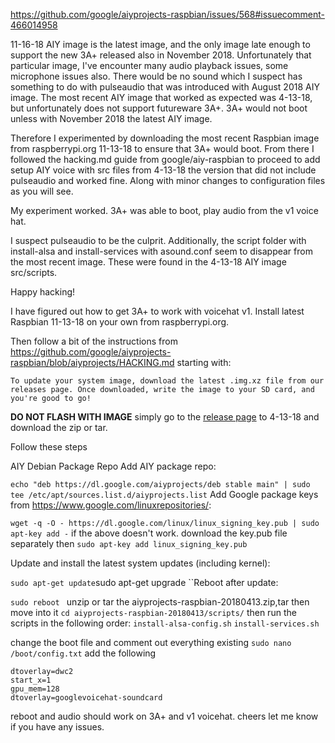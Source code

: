 https://github.com/google/aiyprojects-raspbian/issues/568#issuecomment-466014958

11-16-18 AIY image is the latest image, and the only image late enough to support the new 3A+ released also in November 2018. Unfortunately that particular image, I've encounter many audio playback issues, some microphone issues also. There would be no sound which I suspect has something to do with pulseaudio that was introduced with August 2018 AIY image. The most recent AIY image that worked as expected was 4-13-18, but unfortunately does not support futureware 3A+. 3A+ would not boot unless with November 2018 the latest AIY image.

Therefore I experimented by downloading the most recent Raspbian image from raspberrypi.org 11-13-18 to ensure that 3A+ would boot. From there I followed the hacking.md guide from google/aiy-raspbian to proceed to add setup AIY voice with src files from 4-13-18 the version that did not include pulseaudio and worked fine. Along with minor changes to configuration files as you will see.

My experiment worked. 3A+ was able to boot, play audio from the v1 voice hat.

I suspect pulseaudio to be the culprit. Additionally, the script folder with install-alsa and install-services with asound.conf seem to disappear from the most recent image. These were found in the 4-13-18 AIY image src/scripts.

Happy hacking!


I have figured out how to get 3A+ to work with voicehat v1. Install latest Raspbian 11-13-18 on your own from raspberrypi.org.

Then follow a bit of the instructions from https://github.com/google/aiyprojects-raspbian/blob/aiyprojects/HACKING.md starting with:

`To update your system image, download the latest .img.xz file from our releases page. Once downloaded, write the image to your SD card, and you're good to go!`

**DO NOT FLASH WITH IMAGE**
simply go to the [release page](https://github.com/google/aiyprojects-raspbian/releases) to 4-13-18 and download the zip or tar.

Follow these steps

AIY Debian Package Repo
Add AIY package repo:

`echo "deb https://dl.google.com/aiyprojects/deb stable main" | sudo tee /etc/apt/sources.list.d/aiyprojects.list`
Add Google package keys from https://www.google.com/linuxrepositories/:

`wget -q -O - https://dl.google.com/linux/linux_signing_key.pub | sudo apt-key add -`
if the above doesn't work. download the key.pub file separately then `sudo apt-key add linux_signing_key.pub`

Update and install the latest system updates (including kernel):

`` sudo apt-get update ``sudo apt-get upgrade ``Reboot after update:

`sudo reboot `
unzip or tar the aiyprojects-raspbian-20180413.zip,tar then move into it
`cd aiyprojects-raspbian-20180413/scripts/`
then run the scripts in the following order:
`install-alsa-config.sh`
`install-services.sh`

change the boot file and comment out everything existing
`sudo nano /boot/config.txt`
add the following

```
dtoverlay=dwc2
start_x=1
gpu_mem=128
dtoverlay=googlevoicehat-soundcard
```
reboot and audio should work on 3A+ and v1 voicehat. cheers let me know if you have any issues.
